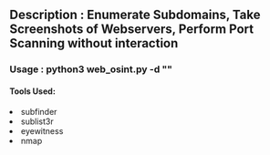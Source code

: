 <h2> Description : Enumerate Subdomains, Take Screenshots of Webservers, Perform Port Scanning without interaction</h2>

<h3> Usage : python3 web_osint.py -d "<domain>" </h3>


<h4> Tools Used: </h4>

 <li> subfinder </li>
 <li> sublist3r </li>
 <li> eyewitness </li>
 <li> nmap </li>
